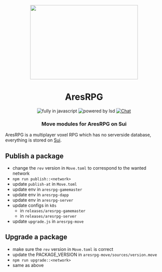 <p align=center>
  <img src="https://user-images.githubusercontent.com/11330271/208825167-77d7bc78-17d0-4f33-ad35-d108b6fac730.gif" height="237px" width="344"/>
</p>
<h1 align=center>AresRPG</h1>
<p align=center>
  <img src="https://img.shields.io/badge/Made%20with-Javascript-%23f7df1e?style=for-the-badge" alt="fully in javascript"/>
  <img src="https://img.shields.io/badge/Powered%20By-Black%20Magic-blueviolet?style=for-the-badge" alt="powered by lsd"/>
  <a href="https://discord.gg/aresrpg">
    <img src="https://img.shields.io/discord/265104803531587584.svg?logo=discord&style=for-the-badge" alt="Chat"/>
  </a>
</p>
<h3 align=center>Move modules for AresRPG on Sui</h3>

AresRPG is a multiplayer voxel RPG which has no serverside database, everything
is stored on [Sui](https://sui.io/).

## Publish a package

- change the `rev` version in `Move.toml` to correspond to the wanted network
- `npm run publish::<network>`
- update `publish-at` in `Move.toml`
- update env in `aresrpg-gamemaster`
- update env in `aresrpg-dapp`
- update env in `aresrpg-server`
- update configs in `k8s`
  - in `releases/aresrpg-gamemaster`
  - in `releases/aresrpg-server`
- update `upgrade.js` in `aresrpg-move`

## Upgrade a package

- make sure the `rev` version in `Move.toml` is correct
- update the PACKAGE_VERSION in `aresrpg-move/sources/version.move`
- `npm run upgrade::<network>`
- same as above